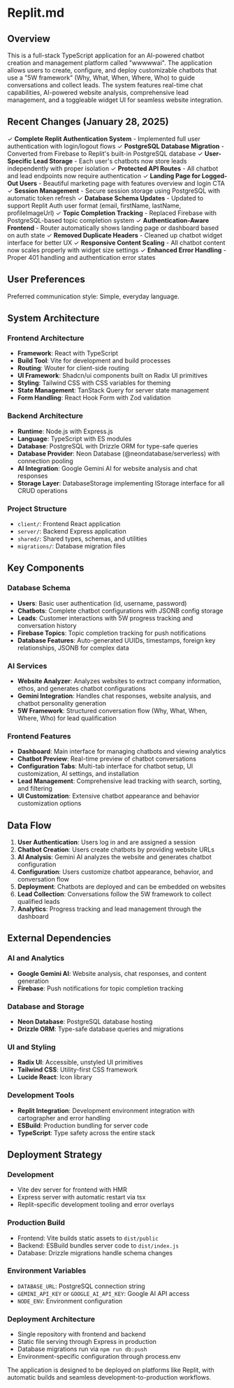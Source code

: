 # Replit.md

## Overview

This is a full-stack TypeScript application for an AI-powered chatbot creation and management platform called "wwwwwai". The application allows users to create, configure, and deploy customizable chatbots that use a "5W framework" (Why, What, When, Where, Who) to guide conversations and collect leads. The system features real-time chat capabilities, AI-powered website analysis, comprehensive lead management, and a toggleable widget UI for seamless website integration.

## Recent Changes (January 28, 2025)

✓ **Complete Replit Authentication System** - Implemented full user authentication with login/logout flows
✓ **PostgreSQL Database Migration** - Converted from Firebase to Replit's built-in PostgreSQL database
✓ **User-Specific Lead Storage** - Each user's chatbots now store leads independently with proper isolation
✓ **Protected API Routes** - All chatbot and lead endpoints now require authentication
✓ **Landing Page for Logged-Out Users** - Beautiful marketing page with features overview and login CTA
✓ **Session Management** - Secure session storage using PostgreSQL with automatic token refresh
✓ **Database Schema Updates** - Updated to support Replit Auth user format (email, firstName, lastName, profileImageUrl)
✓ **Topic Completion Tracking** - Replaced Firebase with PostgreSQL-based topic completion system
✓ **Authentication-Aware Frontend** - Router automatically shows landing page or dashboard based on auth state
✓ **Removed Duplicate Headers** - Cleaned up chatbot widget interface for better UX
✓ **Responsive Content Scaling** - All chatbot content now scales properly with widget size settings
✓ **Enhanced Error Handling** - Proper 401 handling and authentication error states

## User Preferences

Preferred communication style: Simple, everyday language.

## System Architecture

### Frontend Architecture
- **Framework**: React with TypeScript
- **Build Tool**: Vite for development and build processes
- **Routing**: Wouter for client-side routing
- **UI Framework**: Shadcn/ui components built on Radix UI primitives
- **Styling**: Tailwind CSS with CSS variables for theming
- **State Management**: TanStack Query for server state management
- **Form Handling**: React Hook Form with Zod validation

### Backend Architecture
- **Runtime**: Node.js with Express.js
- **Language**: TypeScript with ES modules
- **Database**: PostgreSQL with Drizzle ORM for type-safe queries
- **Database Provider**: Neon Database (@neondatabase/serverless) with connection pooling
- **AI Integration**: Google Gemini AI for website analysis and chat responses
- **Storage Layer**: DatabaseStorage implementing IStorage interface for all CRUD operations

### Project Structure
- `client/`: Frontend React application
- `server/`: Backend Express application
- `shared/`: Shared types, schemas, and utilities
- `migrations/`: Database migration files

## Key Components

### Database Schema
- **Users**: Basic user authentication (id, username, password)
- **Chatbots**: Complete chatbot configurations with JSONB config storage
- **Leads**: Customer interactions with 5W progress tracking and conversation history
- **Firebase Topics**: Topic completion tracking for push notifications
- **Database Features**: Auto-generated UUIDs, timestamps, foreign key relationships, JSONB for complex data

### AI Services
- **Website Analyzer**: Analyzes websites to extract company information, ethos, and generates chatbot configurations
- **Gemini Integration**: Handles chat responses, website analysis, and chatbot personality generation
- **5W Framework**: Structured conversation flow (Why, What, When, Where, Who) for lead qualification

### Frontend Features
- **Dashboard**: Main interface for managing chatbots and viewing analytics
- **Chatbot Preview**: Real-time preview of chatbot conversations
- **Configuration Tabs**: Multi-tab interface for chatbot setup, UI customization, AI settings, and installation
- **Lead Management**: Comprehensive lead tracking with search, sorting, and filtering
- **UI Customization**: Extensive chatbot appearance and behavior customization options

## Data Flow

1. **User Authentication**: Users log in and are assigned a session
2. **Chatbot Creation**: Users create chatbots by providing website URLs
3. **AI Analysis**: Gemini AI analyzes the website and generates chatbot configuration
4. **Configuration**: Users customize chatbot appearance, behavior, and conversation flow
5. **Deployment**: Chatbots are deployed and can be embedded on websites
6. **Lead Collection**: Conversations follow the 5W framework to collect qualified leads
7. **Analytics**: Progress tracking and lead management through the dashboard

## External Dependencies

### AI and Analytics
- **Google Gemini AI**: Website analysis, chat responses, and content generation
- **Firebase**: Push notifications for topic completion tracking

### Database and Storage
- **Neon Database**: PostgreSQL database hosting
- **Drizzle ORM**: Type-safe database queries and migrations

### UI and Styling
- **Radix UI**: Accessible, unstyled UI primitives
- **Tailwind CSS**: Utility-first CSS framework
- **Lucide React**: Icon library

### Development Tools
- **Replit Integration**: Development environment integration with cartographer and error handling
- **ESBuild**: Production bundling for server code
- **TypeScript**: Type safety across the entire stack

## Deployment Strategy

### Development
- Vite dev server for frontend with HMR
- Express server with automatic restart via tsx
- Replit-specific development tooling and error overlays

### Production Build
- Frontend: Vite builds static assets to `dist/public`
- Backend: ESBuild bundles server code to `dist/index.js`
- Database: Drizzle migrations handle schema changes

### Environment Variables
- `DATABASE_URL`: PostgreSQL connection string
- `GEMINI_API_KEY` or `GOOGLE_AI_API_KEY`: Google AI API access
- `NODE_ENV`: Environment configuration

### Deployment Architecture
- Single repository with frontend and backend
- Static file serving through Express in production
- Database migrations run via `npm run db:push`
- Environment-specific configuration through process.env

The application is designed to be deployed on platforms like Replit, with automatic builds and seamless development-to-production workflows.